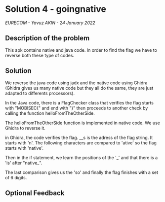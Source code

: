 # Solution 4 - goingnative

*EURECOM - Yavuz AKIN - 24 January 2022*

## Description of the problem

This apk contains native and java code. In order to find the flag we have to reverse both these type of codes.



## Solution
 
We reverse the java code using jadx and the native code using Ghidra (Ghidra gives us many native code but they all do the same, they are just adapted to differents processors).

In the Java code, there is a FlagChecker class that verifies the flag starts with "MOBISEC{" and end with "}" then proceeds to another check by calling the function helloFromTheOtherSide.

The helloFromTheOtherSide function is implemented in native code. We use Ghidra to reverse it.

in Ghidra, the code verifies the flag. 
__s is the adress of the flag string. It starts with 'n'. The following characters are compared to 'ative' so the flag starts with 'native'.

Then in the if statement, we learn the positions of the '_' and that there is a 'is' after "native\_".

The last comparison gives us the 'so' and finally the flag finishes with a set of 6 digits.


## Optional Feedback


